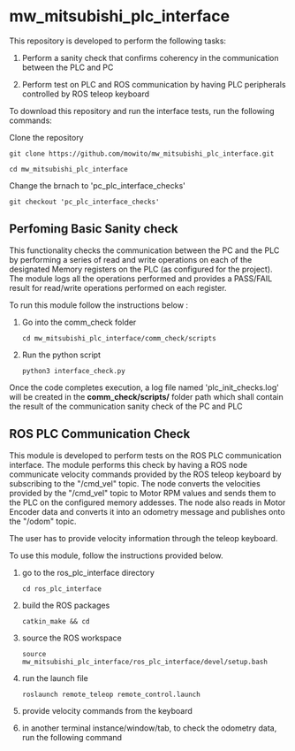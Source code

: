 # mw_mitsubishi_plc_interface
This repository is developed to perform the following tasks:

1. Perform a sanity check that confirms coherency in the communication between the PLC and PC

2. Perform test on PLC and ROS communication by having PLC peripherals controlled by ROS teleop keyboard

To download this repository and run the interface tests, run the following commands:

Clone the repository

`git clone https://github.com/mowito/mw_mitsubishi_plc_interface.git `

`cd mw_mitsubishi_plc_interface`

Change the brnach to 'pc_plc_interface_checks'

`git checkout 'pc_plc_interface_checks'`

Perfoming Basic Sanity check
----------------------------
This functionality checks the communication between the PC and the PLC by performing a series of read and write operations on each of the designated Memory registers on the PLC  (as configured for the project).
The module logs all the operations performed and provides a PASS/FAIL result for read/write operations performed on each register.

To run this module follow the instructions below :

1.  Go into the comm_check folder

    `cd mw_mitsubishi_plc_interface/comm_check/scripts`

2. Run the python script

    `python3 interface_check.py`

Once the code completes execution, a log file named 'plc_init_checks.log' will be created in the **comm_check/scripts/** folder path which shall contain the result of the communication sanity check of the PC and PLC

ROS PLC Communication Check
---------------------------
This module is developed to perform tests on the ROS PLC communication interface. The module performs this check by having a ROS node communicate velocity commands provided by the ROS teleop keyboard by subscribing to the "/cmd_vel" topic. The node converts the velocities provided by the "/cmd_vel" topic to Motor RPM values and sends them to the PLC on the configured memory addesses.
The node also reads in Motor Encoder data and converts it into an odometry message and publishes onto the "/odom" topic.

The user has to provide velocity information through the teleop keyboard.

To use this module, follow the instructions provided below.

1. go to the ros_plc_interface directory

    `cd ros_plc_interface`

2. build the ROS packages

    `catkin_make && cd`

3. source the ROS workspace

    `source mw_mitsubishi_plc_interface/ros_plc_interface/devel/setup.bash`

4. run the launch file

    `roslaunch remote_teleop remote_control.launch`

5. provide velocity commands from the keyboard

6. in another terminal instance/window/tab, to check the odometry data, run the following command